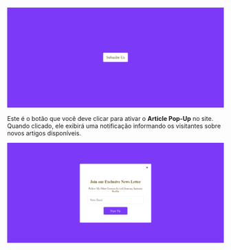 ![Botão de Ativação](/info/img-1.png)

Este é o botão que você deve clicar para ativar o **Article Pop-Up** no site. Quando clicado, ele exibirá uma notificação informando os visitantes sobre novos artigos disponíveis.

![Article pop up activado](/info/img-2.png)

